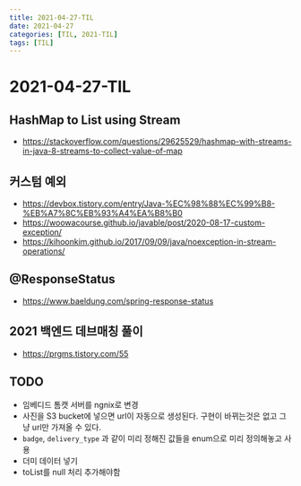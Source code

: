 ```yaml
---
title: 2021-04-27-TIL
date: 2021-04-27
categories: [TIL, 2021-TIL]
tags: [TIL]
---
```


# 2021-04-27-TIL

## HashMap to List using Stream

- https://stackoverflow.com/questions/29625529/hashmap-with-streams-in-java-8-streams-to-collect-value-of-map

## 커스텀 예외

- https://devbox.tistory.com/entry/Java-%EC%98%88%EC%99%B8-%EB%A7%8C%EB%93%A4%EA%B8%B0
- https://woowacourse.github.io/javable/post/2020-08-17-custom-exception/
- https://kihoonkim.github.io/2017/09/09/java/noexception-in-stream-operations/

## @ResponseStatus

- https://www.baeldung.com/spring-response-status

## 2021 백엔드 데브매칭 풀이

- https://prgms.tistory.com/55

## TODO

- 임베디드 톰캣 서버를 ngnix로 변경
- 사진을 S3 bucket에 넣으면 url이 자동으로 생성된다. 구현이 바뀌는것은 없고 그냥 url만 가져올 수 있다.
- `badge`, `delivery_type` 과 같이 미리 정해진 값들을 enum으로 미리 정의해놓고 사용
- 더미 데이터 넣기
- toList를 null 처리 추가해야함